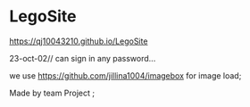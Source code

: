# LegoSite
https://qj10043210.github.io/LegoSite

23-oct-02// can sign in any password...

we use https://github.com/jillina1004/imagebox for image load;

Made by team Project ;
